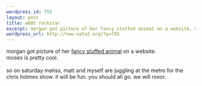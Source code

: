 ```yaml
--- 
wordpress_id: 755
layout: post
title: w00t rockstar
excerpt: morgan got picture of her fancy stuffed animal on a website. moses is pretty cool.so on saturday matiss, matt and myself are juggling at the metro for the chris holmes show. it will be fun. you should all go. we will roxor.
wordpress_url: http://new.nata2.org/?p=755
---
```

morgan got picture of her <a href="http://shawnimals.com/misc_pages/workshop_indiv/image24.htm">fancy stuffed animal</a> on a website. <br/>moses is pretty cool.<br/><br/>so on saturday matiss, matt and myself are juggling at the metro for the chris holmes show. it will be fun. you should all go. we will roxor.
